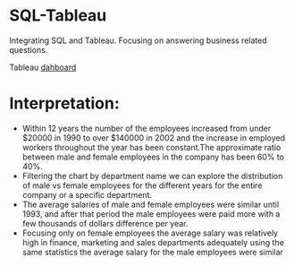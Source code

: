 # SQL-Tableau
Integrating SQL and Tableau. Focusing on answering business related questions.

Tableau [dahboard](https://public.tableau.com/app/profile/iwona8604/viz/Dashboard1_16369171592250/Dashboard1?publish=yes)

# Interpretation:
- Within 12 years the number of the employees increased from under $20000 in 1990 to over $140000 in 2002 and the increase in employed workers throughout the year has been constant.The approximate ratio between male and female employees in the company has been 60% to 40%.
- Filtering the chart by department name we can explore the distribution of male vs female employees for the different years for the entire company or a specific department.
- The average salaries of male and female employees were similar until 1993, and after that period the male employees were paid more with a few thousands of dollars difference per year.
- Focusing only on female employees the average salary was relatively high in finance, marketing and sales departments adequately using the same statistics the average salary for the male employees were similar

